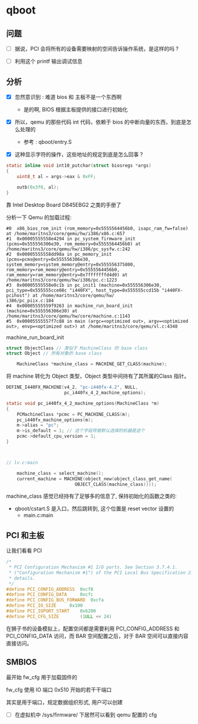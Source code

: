 # qboot

## 问题
- [ ] 据说，PCI 会将所有的设备需要映射的空间告诉操作系统，是这样的吗 ?

- [ ] 利用这个 printf 输出调试信息


## 分析
- [x] 忽然意识到 : 难道 bios 和 主板不是一个东西啊
  - 是的啊, BIOS 根据主板提供的接口进行初始化


- [x] 所以，qemu 的那些代码 int 代码，依赖于 bios 的中断向量的东西，到底是怎么处理的
  - 参考 : qboot/entry.S

- [x] 这种显示字符的操作，这些地址的规定到底是怎么回事 ?
```c
static inline void int10_putchar(struct biosregs *args)
{
	uint8_t al = args->eax & 0xFF;

	outb(0x3f8, al);
}
```
靠 Intel Desktop Board D845EBG2 之类的手册了


分析一下 Qemu 的加载过程:
```
#0  x86_bios_rom_init (rom_memory=0x5555564456b0, isapc_ram_fw=false) at /home/maritns3/core/qemu/hw/i386/x86.c:657
#1  0x00005555558e4294 in pc_system_firmware_init (pcms=0x555556306e30, rom_memory=0x5555564456b0) at /home/maritns3/core/qemu/hw/i386/pc_sysfw.c:242
#2  0x00005555558dd98a in pc_memory_init (pcms=pcms@entry=0x555556306e30, system_memory=system_memory@entry=0x555556375800, rom_memory=rom_memory@entry=0x5555564456b0,
ram_memory=ram_memory@entry=0x7fffffffd4d0) at /home/maritns3/core/qemu/hw/i386/pc.c:1223
#3  0x00005555558e0c1b in pc_init1 (machine=0x555556306e30, pci_type=0x555555cce08c "i440FX", host_type=0x555555ccd15b "i440FX-pcihost") at /home/maritns3/core/qemu/hw/
i386/pc_piix.c:184
#4  0x00005555559f9263 in machine_run_board_init (machine=0x555556306e30) at /home/maritns3/core/qemu/hw/core/machine.c:1143
#5  0x00005555557f7c88 in main (argc=<optimized out>, argv=<optimized out>, envp=<optimized out>) at /home/maritns3/core/qemu/vl.c:4348
```

machine_run_board_init

```c
struct ObjectClass // 类似于 MachineClass 的 base class
struct Object // 所有对象的 base class
```

```c
    MachineClass *machine_class = MACHINE_GET_CLASS(machine);
```
将 machine 转化为 Object 类型，Object 类型中间持有了其所属的Class 指针。

```c
DEFINE_I440FX_MACHINE(v4_2, "pc-i440fx-4.2", NULL,
                      pc_i440fx_4_2_machine_options);

static void pc_i440fx_4_2_machine_options(MachineClass *m)
{
    PCMachineClass *pcmc = PC_MACHINE_CLASS(m);
    pc_i440fx_machine_options(m);
    m->alias = "pc";
    m->is_default = 1; // 这个字段导致默认选择的机器是这个
    pcmc->default_cpu_version = 1;
}



// lv.c:main

    machine_class = select_machine();
    current_machine = MACHINE(object_new(object_class_get_name(
                          OBJECT_CLASS(machine_class))));

```

machine_class 感觉已经持有了足够多的信息了, 保持初始化的函数之类的:


- qboot/cstart.S 是入口，然后跳转到, 这个位置是 reset vector 设置的
  - main.c:main

## PCI 和主板
让我们看看 PCI
```c
/*
 * PCI Configuration Mechanism #1 I/O ports. See Section 3.7.4.1.
 * ("Configuration Mechanism #1") of the PCI Local Bus Specification 2.1 for
 * details.
 */
#define PCI_CONFIG_ADDRESS	0xcf8
#define PCI_CONFIG_DATA		0xcfc
#define PCI_CONFIG_BUS_FORWARD	0xcfa
#define PCI_IO_SIZE		0x100
#define PCI_IOPORT_START	0x6200
#define PCI_CFG_SIZE		(1ULL << 24)
```
在狮子书的设备模拟上，配置空间都是需要利用 PCI_CONFIG_ADDRESS 和 PCI_CONFIG_DATA 访问，而
BAR 空间配置之后，对于 BAR 空间可以直接内容直接访问。

## SMBIOS

最开始 fw_cfg 用于加载固件的

fw_cfg 使用 IO 端口 0x510 开始的若干干端口

其实是用于端口，规定数据组织形式, 用户可以创建

- [ ] 在虚拟机中 /sys/firmware/ 下居然可以看到 qemu 配置的 cfg


